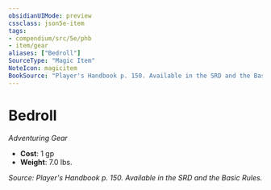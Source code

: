 ```yaml
---
obsidianUIMode: preview
cssclass: json5e-item
tags:
- compendium/src/5e/phb
- item/gear
aliases: ["Bedroll"]
SourceType: "Magic Item"
NoteIcon: magicitem
BookSource: "Player's Handbook p. 150. Available in the SRD and the Basic Rules."
---
```

# Bedroll
*Adventuring Gear*  

- **Cost**: 1 gp
- **Weight**: 7.0 lbs.

*Source: Player's Handbook p. 150. Available in the SRD and the Basic Rules.*